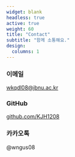```yaml
---
widget: blank
headless: true
active: true
weight: 60
title: "Contact"
subtitle: "함께 소통해요."
design:
  columns: 1
---
```

<div class="custom-card">
  <i class="bi bi-envelope" style="font-size:2rem;color:#3A86FF;"></i>
  <h3>이메일</h3>
  <p><a href="mailto:wkqdl08@jbnu.ac.kr">wkqdl08@jbnu.ac.kr</a></p>
</div>

<div class="custom-card">
  <i class="bi bi-github" style="font-size:2rem;color:#3A86FF;"></i>
  <h3>GitHub</h3>
  <p><a href="https://github.com/KJH1208" target="_blank">github.com/KJH1208</a></p>
</div>

<div class="custom-card">
  <i class="bi bi-chat-dots" style="font-size:2rem;color:#3A86FF;"></i>
  <h3>카카오톡</h3>
  <p>@wngus08</p>
</div>